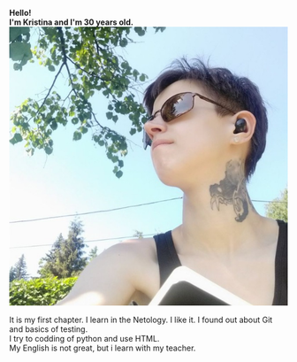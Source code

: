 **Hello!**\
**I'm Kristina and I'm 30 years old.**\
![Wow! Ihis is I...](пп.jpg)

It is my first chapter. I learn in the Netology. I like it. I found out about Git and basics of testing.\
I try to codding of python and use HTML.\
My English is not great, but i learn with my teacher.

